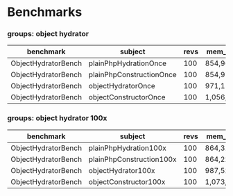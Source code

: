 Benchmarks
==========

### groups: object hydrator

benchmark | subject | revs | mem_peak | time_rev | diff
 --- | --- | --- | --- | --- | --- 
ObjectHydratorBench | plainPhpHydrationOnce | 100 | 854,968b | 0.390μs | 1.56x
ObjectHydratorBench | plainPhpConstructionOnce | 100 | 854,976b | 0.250μs | 1.00x
ObjectHydratorBench | objectHydratorOnce | 100 | 971,152b | 6.330μs | 25.32x
ObjectHydratorBench | objectConstructorOnce | 100 | 1,056,552b | 5.210μs | 20.84x

### groups: object hydrator 100x

benchmark | subject | revs | mem_peak | time_rev | diff
 --- | --- | --- | --- | --- | --- 
ObjectHydratorBench | plainPhpHydration100x | 100 | 864,312b | 35.690μs | 1.94x
ObjectHydratorBench | plainPhpConstruction100x | 100 | 864,224b | 18.360μs | 1.00x
ObjectHydratorBench | objectHydrator100x | 100 | 987,520b | 190.090μs | 10.35x
ObjectHydratorBench | objectConstructor100x | 100 | 1,073,392b | 89.470μs | 4.87x

